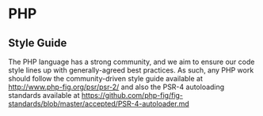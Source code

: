 # PHP

## Style Guide

The PHP language has a strong community, and we aim to ensure our code style
lines up with generally-agreed best practices. As such, any PHP work should
follow the community-driven style guide available at
http://www.php-fig.org/psr/psr-2/ and also the PSR-4 autoloading standards available at https://github.com/php-fig/fig-standards/blob/master/accepted/PSR-4-autoloader.md
